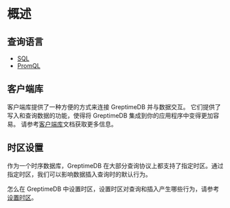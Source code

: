 # 概述

## 查询语言

- [SQL](./sql.md)
- [PromQL](promql.md)

## 客户端库

客户端库提供了一种方便的方式来连接 GreptimeDB 并与数据交互。
它们提供了写入和查询数据的功能，使得将 GreptimeDB 集成到你的应用程序中变得更加容易。
请参考[客户端库](/user-guide/client-libraries/overview.md)文档获取更多信息。

## 时区设置

作为一个时序数据库，GreptimeDB 在大部分查询协议上都支持了指定时区。通过指定时区，我们可以影响数据插入查询时的默认行为。

怎么在 GreptimeDB 中设置时区，设置时区对查询和插入产生哪些行为，请参考 [设置时区](./timezone.md)。
